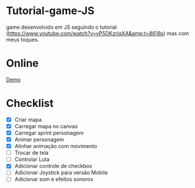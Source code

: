 # Tutorial-game-JS
game desenvolvido em JS seguindo o tutorial (https://www.youtube.com/watch?v=yP5DKzriqXA&amp;t=8618s) mas com meus toques.

# Online
[Demo](https://hovelacque.github.io/Tutorial-game-JS/)

# Checklist
- [x] Criar mapa
- [x] Carregar mapa no canvas
- [x] Carregar sprint personagem
- [x] Animar personagem
- [x] Alinhar animação com movimento
- [ ] Trocar de tela
- [ ] Controlar Luta
- [x] Adicionar controle de checkbox
- [ ] Adicionar Joystick para versão Mobile
- [ ] Adicionar som e efeitos sonoros
